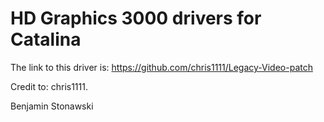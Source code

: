 # HD Graphics 3000 drivers for Catalina

The link to this driver is: https://github.com/chris1111/Legacy-Video-patch

Credit to: chris1111.

Benjamin Stonawski
